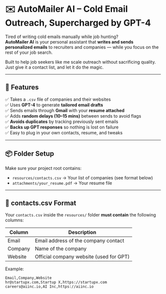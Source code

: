 # ✉️ AutoMailer AI – Cold Email Outreach, Supercharged by GPT-4

Tired of writing cold emails manually while job hunting?  
**AutoMailer AI** is your personal assistant that **writes and sends personalized emails** to recruiters and companies — while you focus on the rest of your job search.

Built to help job seekers like me scale outreach without sacrificing quality. Just give it a contact list, and let it do the magic.

---

## 🚀 Features

✅ Takes a `.csv` file of companies and their websites  
✅ Uses **GPT-4** to generate **tailored email drafts**  
✅ Sends emails through **Gmail** with your **resume attached**  
✅ Adds **random delays (10–15 mins)** between sends to avoid flags  
✅ **Avoids duplicates** by tracking previously sent emails  
✅ **Backs up GPT responses** so nothing is lost on failure  
✅ Easy to plug in your own contacts, resume, and tweaks

---

## 📦 Folder Setup

Make sure your project root contains:

- `resources/contacts.csv` → Your list of companies (see format below)
- `attachments/your_resume.pdf` → Your resume file

---

## 🧾 contacts.csv Format

Your `contacts.csv` inside the `resources/` folder **must contain** the following columns:

| Column    | Description                             |
|-----------|-----------------------------------------|
| Email     | Email address of the company contact     |
| Company   | Name of the company                      |
| Website   | Official company website (used for GPT)  |

Example:

```csv
Email,Company,Website
hr@startupx.com,Startup X,https://startupx.com
careers@aiinc.io,AI Inc,https://aiinc.io
